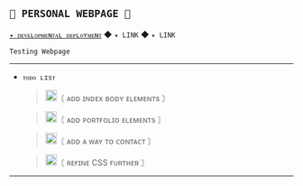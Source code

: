 ## `🌿 PERSONAL WEBPAGE 🌿`
[`✦ ᴅᴇᴠᴇʟᴏᴘᴍᴇɴᴛᴀʟ ᴅᴇᴘʟᴏʏᴍᴇɴᴛ`](https://keisukel.github.io/Portfolio/) ◆ `✦ LINK` ◆ `✦ LINK`

    Testing Webpage
------
- `ᴛᴏᴅᴏ ʟɪsᴛ`
  
  ><img width="20" src="https://imgur.com/rzRlaDz.png" alt="Icon Image">〘 ᴀᴅᴅ ɪɴᴅᴇx ʙᴏᴅʏ ᴇʟᴇᴍᴇɴᴛs 〙
  
  ><img width="20" src="https://imgur.com/rzRlaDz.png" alt="Icon Image">〘 ᴀᴅᴅ ᴘᴏʀᴛғᴏʟɪᴏ ᴇʟᴇᴍᴇɴᴛs 〙
  
  ><img width="20" src="https://imgur.com/rzRlaDz.png" alt="Icon Image">〘 ᴀᴅᴅ ᴀ ᴡᴀʏ ᴛᴏ ᴄᴏɴᴛᴀᴄᴛ 〙
  
  ><img width="20" src="https://imgur.com/rzRlaDz.png" alt="Icon Image">〘 ʀᴇғɪɴᴇ CSS ғᴜʀᴛʜᴇʀ 〙

------
